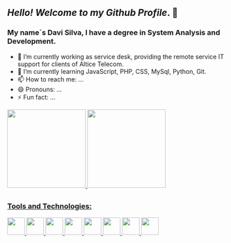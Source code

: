 ## *Hello! Welcome to my Github Profile*. 👋
### My name´s Davi Silva, I have a degree in System Analysis and Development. 


- 🔭 I’m currently working as service desk, providing the remote service IT support for clients of Altice Telecom.
- 🌱 I’m currently learning JavaScript, PHP, CSS, MySql, Python, Git.
- 📫 How to reach me: ...
- 😄 Pronouns: ...
- ⚡ Fun fact: ...


<div>
  <a href="https://github.com/davisilvarj">
  <img height="180em" src="https://github-readme-stats.vercel.app/api/top-langs/?username=davisilvarj&layout=compact&langs_count=7&theme=dark"/>
  <img height="180em" src="https://github-readme-stats.vercel.app/api?username=davisilvarj&show_icons=true&theme=dark&include_all_commits=true&count_private=true"/>
</div>

##
### Tools and Technologies:
<div> 
  <img src="https://cdn.jsdelivr.net/gh/devicons/devicon/icons/php/php-original.svg" width="40" height="40"/>  
  <img src="https://cdn.jsdelivr.net/gh/devicons/devicon/icons/html5/html5-original.svg" width="40" height="40"/>         
  <img src="https://cdn.jsdelivr.net/gh/devicons/devicon/icons/javascript/javascript-original.svg" width="40" height="40"/>
  <img src="https://cdn.jsdelivr.net/gh/devicons/devicon/icons/css3/css3-original.svg" width="40" height="40"/>
  <img src="https://cdn.jsdelivr.net/gh/devicons/devicon/icons/bootstrap/bootstrap-original.svg" width="40" height="40"/>
  <img src="https://cdn.jsdelivr.net/gh/devicons/devicon/icons/mysql/mysql-original-wordmark.svg" width="40" height="40"/>

  <img src="https://cdn.jsdelivr.net/gh/devicons/devicon/icons/git/git-original.svg" width="40" height="40"/>
  <img src="https://cdn.jsdelivr.net/gh/devicons/devicon/icons/github/github-original.svg" width="40" height="40"/>

</div>          

     
